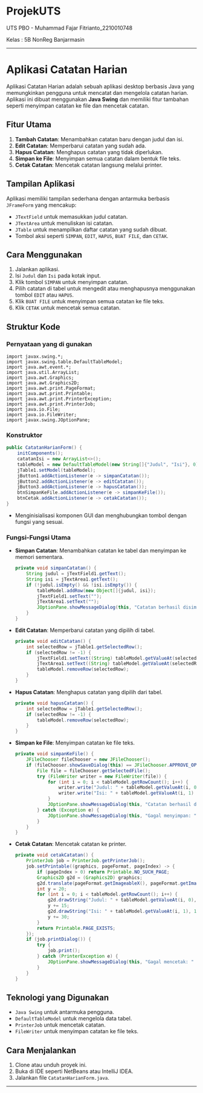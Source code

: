 # ProjekUTS
 UTS PBO - Muhammad Fajar Fitrianto_2210010748

 Kelas : 5B NonReg Banjarmasin



---

# Aplikasi Catatan Harian

Aplikasi Catatan Harian adalah sebuah aplikasi desktop berbasis Java yang memungkinkan pengguna untuk mencatat dan mengelola catatan harian. Aplikasi ini dibuat menggunakan **Java Swing** dan memiliki fitur tambahan seperti menyimpan catatan ke file dan mencetak catatan.

## Fitur Utama

1. **Tambah Catatan**: Menambahkan catatan baru dengan judul dan isi.
2. **Edit Catatan**: Memperbarui catatan yang sudah ada.
3. **Hapus Catatan**: Menghapus catatan yang tidak diperlukan.
4. **Simpan ke File**: Menyimpan semua catatan dalam bentuk file teks.
5. **Cetak Catatan**: Mencetak catatan langsung melalui printer.

## Tampilan Aplikasi
Aplikasi memiliki tampilan sederhana dengan antarmuka berbasis `JFrameForm` yang mencakup:
- `JTextField` untuk memasukkan judul catatan.
- `JTextArea` untuk menuliskan isi catatan.
- `JTable` untuk menampilkan daftar catatan yang sudah dibuat.
- Tombol aksi seperti `SIMPAN`, `EDIT`, `HAPUS`, `BUAT FILE`, dan `CETAK`.

## Cara Menggunakan

1. Jalankan aplikasi.
2. Isi `Judul` dan `Isi` pada kotak input.
3. Klik tombol `SIMPAN` untuk menyimpan catatan.
4. Pilih catatan di tabel untuk mengedit atau menghapusnya menggunakan tombol `EDIT` atau `HAPUS`.
5. Klik `BUAT FILE` untuk menyimpan semua catatan ke file teks.
6. Klik `CETAK` untuk mencetak semua catatan.

## Struktur Kode
### Pernyataan yang di gunakan
```
import javax.swing.*;
import javax.swing.table.DefaultTableModel;
import java.awt.event.*;
import java.util.ArrayList;
import java.awt.Graphics;
import java.awt.Graphics2D;
import java.awt.print.PageFormat;
import java.awt.print.Printable;
import java.awt.print.PrinterException;
import java.awt.print.PrinterJob;
import java.io.File;
import java.io.FileWriter;
import javax.swing.JOptionPane;
```

### Konstruktor
```java
public CatatanHarianForm() {
    initComponents();
    catatanIsi = new ArrayList<>();
    tableModel = new DefaultTableModel(new String[]{"Judul", "Isi"}, 0);
    jTable1.setModel(tableModel);
    jButton1.addActionListener(e -> simpanCatatan());
    jButton2.addActionListener(e -> editCatatan());
    jButton3.addActionListener(e -> hapusCatatan());
    btnSimpanKeFile.addActionListener(e -> simpanKeFile());
    btnCetak.addActionListener(e -> cetakCatatan());
}
```
- Menginisialisasi komponen GUI dan menghubungkan tombol dengan fungsi yang sesuai.

### Fungsi-Fungsi Utama
- **Simpan Catatan**:
  Menambahkan catatan ke tabel dan menyimpan ke memori sementara.
  ```java
  private void simpanCatatan() {
      String judul = jTextField1.getText();
      String isi = jTextArea1.getText();
      if (!judul.isEmpty() && !isi.isEmpty()) {
          tableModel.addRow(new Object[]{judul, isi});
          jTextField1.setText("");
          jTextArea1.setText("");
          JOptionPane.showMessageDialog(this, "Catatan berhasil disimpan!");
      }
  }
  ```

- **Edit Catatan**:
  Memperbarui catatan yang dipilih di tabel.
  ```java
  private void editCatatan() {
      int selectedRow = jTable1.getSelectedRow();
      if (selectedRow != -1) {
          jTextField1.setText((String) tableModel.getValueAt(selectedRow, 0));
          jTextArea1.setText((String) tableModel.getValueAt(selectedRow, 1));
          tableModel.removeRow(selectedRow);
      }
  }
  ```

- **Hapus Catatan**:
  Menghapus catatan yang dipilih dari tabel.
  ```java
  private void hapusCatatan() {
      int selectedRow = jTable1.getSelectedRow();
      if (selectedRow != -1) {
          tableModel.removeRow(selectedRow);
      }
  }
  ```

- **Simpan ke File**:
  Menyimpan catatan ke file teks.
  ```java
  private void simpanKeFile() {
      JFileChooser fileChooser = new JFileChooser();
      if (fileChooser.showSaveDialog(this) == JFileChooser.APPROVE_OPTION) {
          File file = fileChooser.getSelectedFile();
          try (FileWriter writer = new FileWriter(file)) {
              for (int i = 0; i < tableModel.getRowCount(); i++) {
                  writer.write("Judul: " + tableModel.getValueAt(i, 0) + "\n");
                  writer.write("Isi: " + tableModel.getValueAt(i, 1) + "\n\n");
              }
              JOptionPane.showMessageDialog(this, "Catatan berhasil disimpan!");
          } catch (Exception e) {
              JOptionPane.showMessageDialog(this, "Gagal menyimpan: " + e.getMessage());
          }
      }
  }
  ```

- **Cetak Catatan**:
  Mencetak catatan ke printer.
  ```java
  private void cetakCatatan() {
      PrinterJob job = PrinterJob.getPrinterJob();
      job.setPrintable((graphics, pageFormat, pageIndex) -> {
          if (pageIndex > 0) return Printable.NO_SUCH_PAGE;
          Graphics2D g2d = (Graphics2D) graphics;
          g2d.translate(pageFormat.getImageableX(), pageFormat.getImageableY());
          int y = 20;
          for (int i = 0; i < tableModel.getRowCount(); i++) {
              g2d.drawString("Judul: " + tableModel.getValueAt(i, 0), 10, y);
              y += 15;
              g2d.drawString("Isi: " + tableModel.getValueAt(i, 1), 10, y);
              y += 30;
          }
          return Printable.PAGE_EXISTS;
      });
      if (job.printDialog()) {
          try {
              job.print();
          } catch (PrinterException e) {
              JOptionPane.showMessageDialog(this, "Gagal mencetak: " + e.getMessage());
          }
      }
  }
  ```

## Teknologi yang Digunakan
- `Java Swing` untuk antarmuka pengguna.
- `DefaultTableModel` untuk mengelola data tabel.
- `PrinterJob` untuk mencetak catatan.
- `FileWriter` untuk menyimpan catatan ke file teks.

## Cara Menjalankan
1. Clone atau unduh proyek ini.
2. Buka di IDE seperti NetBeans atau IntelliJ IDEA.
3. Jalankan file `CatatanHarianForm.java`.

---


